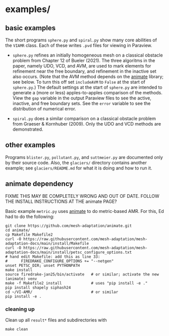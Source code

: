 # examples/

## basic examples

The short programs `sphere.py` and `spiral.py` show many core abilities of the `VIAMR` class.  Each of these writes `.pvd` files for viewing in Paraview.

  * `sphere.py` refines an initially homogeneous mesh on a classical obstacle problem from Chapter 12 of Bueler (2021).  The three algoritms in the paper, namely UDO, VCD, and AVM, are used to mark elements for refinement near the free boundary, and refinement in the inactive set also occurs.  (Note that the AVM method depends on the [animate](https://github.com/mesh-adaptation/animate) library; see below.  To turn this off set `includeAVM` to `False` at the start of `sphere.py`.)  The default settings at the start of `sphere.py` are intended to generate a (more or less) apples-to-apples comparison of the methods.  View the `gap` variable in the output Paraview files to see the active, inactive, and free boundary sets.  See the `error` variable to see the distribution of numerical error.

  * `spiral.py` does a similar comparison on a classical obstacle problem from Graeser & Kornhuber (2009).  Only the UDO and VCD methods are demonstrated.

## other examples

Programs `blister.py`, `pollutant.py`, and `suttmeier.py` are documented only by their source code.  Also, the `glaciers/` directory contains another example; see `glaciers/README.md` for what it is doing and how to run it.

## animate dependency

FIXME THIS MAY BE COMPLETELY WRONG AND OUT OF DATE.  FOLLOW THE INSTALL INSTRUCTIONS AT THE animate PAGE?

Basic example `metric.py` uses [animate](https://github.com/mesh-adaptation/animate) to do metric-based AMR.  For this, Ed had to do the following:

    git clone https://github.com/mesh-adaptation/animate.git
    cd animate/
    cp Makefile Makefile2
    curl -O https://raw.githubusercontent.com/mesh-adaptation/mesh-adaptation-docs/main/install/Makefile
    curl -O https://raw.githubusercontent.com/mesh-adaptation/mesh-adaptation-docs/main/install/petsc_configure_options.txt
    # hand edit Makefile: add this as line 33:
    #      FIREDRAKE_CONFIGURE_OPTIONS += "--netgen"
    unset PETSC_DIR; unset PYTHONPATH
    make install
    source firedrake-jan25/bin/activate   # or similar; activate the new (animate) venv
    make -f Makefile2 install             # uses "pip install -e ."
    pip install shapely siphash24
    cd ~/VI-AMR/                          # or similar
    pip install -e .

### cleaning up

Clean up all `result*` files and subdirectories with

```
make clean
```